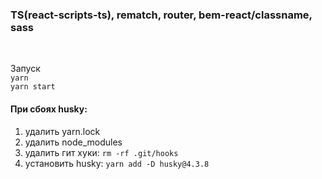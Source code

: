 ### TS(react-scripts-ts), rematch, router, bem-react/classname, sass
</br>

Запуск </br>
`yarn` </br>
`yarn start`</br>

#### При сбоях husky:
1. удалить yarn.lock
2. удалить node_modules
3. удалить гит хуки: `rm -rf .git/hooks`
4. установить husky: `yarn add -D husky@4.3.8`

